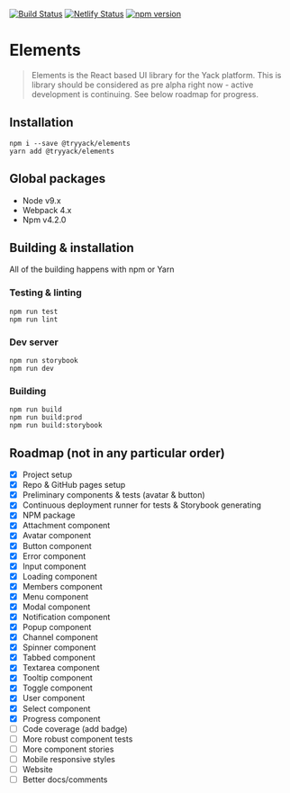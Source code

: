 [![Build Status](https://travis-ci.org/yacklabs/elements.svg?branch=master)](https://travis-ci.org/yacklabs/elements)
[![Netlify Status](https://api.netlify.com/api/v1/badges/80d2fa2c-9ecf-44a8-9856-356975515b11/deploy-status)](https://app.netlify.com/sites/wizardly-jones-2c1356/deploys)
[![npm version](https://badge.fury.io/js/%40yacklabs%2Felements.svg)](https://badge.fury.io/js/%40yacklabs%2Felements)

# Elements
> Elements is the React based UI library for the Yack platform. This is library should be considered as pre alpha right now - active development is continuing. See below roadmap for progress.

## Installation
```
npm i --save @tryyack/elements
yarn add @tryyack/elements
```

## Global packages
- Node v9.x
- Webpack 4.x
- Npm v4.2.0

## Building & installation
All of the building happens with npm or Yarn

### Testing & linting
```
npm run test
npm run lint
```
### Dev server
```
npm run storybook
npm run dev
```

### Building
```
npm run build
npm run build:prod
npm run build:storybook
```

## Roadmap (not in any particular order)
- [x] Project setup
- [x] Repo & GitHub pages setup
- [x] Preliminary components & tests (avatar & button)
- [x] Continuous deployment runner for tests & Storybook generating
- [x] NPM package
- [x] Attachment component
- [x] Avatar component
- [x] Button component
- [x] Error component
- [x] Input component
- [x] Loading component
- [x] Members component
- [x] Menu component
- [x] Modal component
- [x] Notification component
- [x] Popup component
- [x] Channel component
- [x] Spinner component
- [x] Tabbed component
- [x] Textarea component
- [x] Tooltip component
- [x] Toggle component
- [x] User component
- [x] Select component
- [x] Progress component
- [ ] Code coverage (add badge)
- [ ] More robust component tests
- [ ] More component stories
- [ ] Mobile responsive styles
- [ ] Website
- [ ] Better docs/comments
